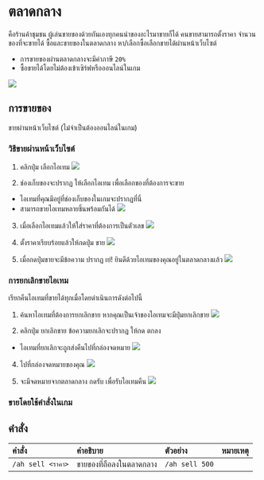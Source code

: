 # ตลาดกลาง
คือร้านค้าชุมชน ผู้เล่นขายของด้วยกันเองทุกคนนำของอะไรมาขายก็ได้ คนขายสามารถตั้งราคา จำนวนของที่จะขายได้ ซื้อและขายของในตลาดกลาง หา/เลือกซื้อเลือกขายได้ผ่านหน้าเว็บไซต์
- การขายของผ่านตลาดกลางจะมีค่าภาษี `20%`
- ซื้อขายได้โดยไม่ต้องเข้าเซิร์ฟหรือออนไลน์ในเกม
    
![](https://i.imgur.com/JIDlsfC.jpeg)

## การขายของ
ขายผ่านหน้าเว็บไซต์ (ไม่จำเป็นต้องออนไลน์ในเกม)

### วิธีขายผ่านหน้าเว็บไซต์

1. คลิกปุ่ม เลือกไอเทม 
![](https://i.imgur.com/QDNOPKo.jpeg)

2. ช่องเก็บของจะปรากฏ ให้เลือกไอเทม เพื่อเลือกของที่ต้องการจะขาย 
- ไอเทมที่คุณมีอยู่ที่ช่องเก็บของในเกมจะปรากฏที่นี่
- สามารถขายไอเทมหลายชิ้นพร้อมกันได้
![](https://i.imgur.com/UoanmP3.jpeg)

3. เมื่อเลือกไอเทมแล้วให้ใส่ราคาที่ต้องการเป็นตัวเลข
![](https://i.imgur.com/CuZyZFN.jpeg)

4. ตั้งราคาเรียบร้อยแล้วให้กดปุ่ม ขาย
![](https://i.imgur.com/zllriT7.jpeg)

5. เมื่อกดปุ่มขายจะมีข้อความ ปรากฏ เย่! ยินดีด้วยไอเทมของคุณอยู่ในตลาดกลางแล้ว
![](https://i.imgur.com/BHgLD5e.jpeg)

### การยกเลิกขายไอเทม
เรียกคืนไอเทมที่ขายได้ทุกเมื่อโดยดำเนินการดังต่อไปนี้

1. ค้นหาไอเทมที่ต้องการยกเลิกขาย หากคุณเป็นเจ้าของไอเทมจะมีปุ่มยกเลิกขาย
![](https://i.imgur.com/zhi3HGd.jpeg)

2. คลิกปุ่ม ยกเลิกขาย ข้อความยกเลิกจะปรากฏ ให้กด ตกลง
- ไอเทมที่ยกเลิกจะถูกส่งคืนไปที่กล่องจดหมาย
![](https://i.imgur.com/OtmmfVg.jpeg)

4. ไปที่กล่องจดหมายของคุณ
![](https://i.imgur.com/WRa3iwD.jpeg)

5. จะมีจดหมายจากตลาดกลาง กดรับ เพื่อรับไอเทมคืน
![](https://i.imgur.com/PVFY0zN.jpeg)

### ขายโดยใช้คำสั่งในเกม

## คำสั่ง 
| คำสั่ง | คำอธิบาย | ตัวอย่าง | หมายเหตุ |
| :-- | :-- | :-- | :-- |
| `/ah sell <ราคา>` | ขายของที่ถือลงในตลาดกลาง | `/ah sell 500` |  |
